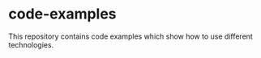# code-examples
This repository contains code examples which show how to use different technologies. 
